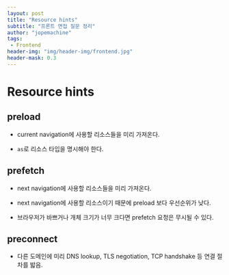 ```yaml
---
layout: post
title: "Resource hints"
subtitle: "프론트 면접 질문 정리"
author: "jopemachine"
tags: 
 - Frontend
header-img: "img/header-img/frontend.jpg"
header-mask: 0.3
---
```


# Resource hints

## preload

- current navigation에 사용할 리소스들을 미리 가져온다.

- `as`로 리소스 타입을 명시해야 한다.

## prefetch

- next navigation에 사용할 리소스들을 미리 가져온다.

- next navigation에 사용할 리소스이기 때문에 preload 보다 우선순위가 낮다.

- 브라우저가 바쁘거나 개체 크기가 너무 크다면 prefetch 요청은 무시될 수 있다.

## preconnect

- 다른 도메인에 미리 DNS lookup, TLS negotiation, TCP handshake 등 연결 절차를 밟음.
